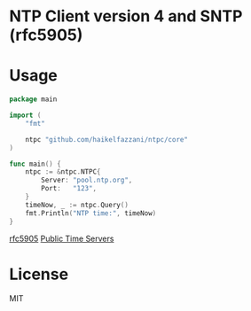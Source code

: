 # NTP Client version 4 and SNTP (rfc5905)

# Usage

```go
package main

import (
	"fmt"

	ntpc "github.com/haikelfazzani/ntpc/core"
)

func main() {
	ntpc := &ntpc.NTPC{
		Server: "pool.ntp.org",
		Port:   "123",
	}
	timeNow, _ := ntpc.Query()
	fmt.Println("NTP time:", timeNow)
}
```

[rfc5905](https://datatracker.ietf.org/doc/rfc5905/)
[Public Time Servers](https://gist.github.com/mutin-sa/eea1c396b1e610a2da1e5550d94b0453)

# License

MIT
